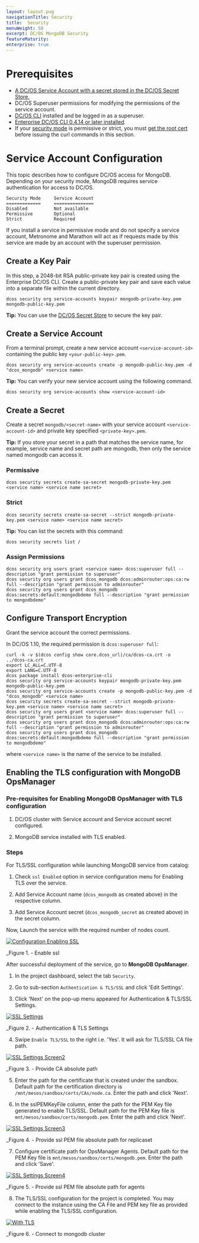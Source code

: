 ```yaml
---
layout: layout.pug
navigationTitle: Security
title:  Security
menuWeight: 50
excerpt: DC/OS MongoDB Security
featureMaturity:
enterprise: true
---
```


# Prerequisites
- [A DC/OS Service Account with a secret stored in the DC/OS Secret Store.](https://docs.mesosphere.com/latest/security/ent/service-auth/custom-service-auth/)
- DC/OS Superuser permissions for modifying the permissions of the service account.
- [DC/OS CLI](https://docs.mesosphere.com/1.10/cli/install/) installed and be logged in as a superuser.
- [Enterprise DC/OS CLI 0.4.14 or later installed](https://docs.mesosphere.com/1.10/cli/enterprise-cli/#ent-cli-install).
- If your [security mode](https://docs.mesosphere.com/1.10/security/ent/) is permissive or strict, you must [get the root cert](https://docs.mesosphere.com/1.10/security/ent/tls-ssl/get-cert/) before issuing the curl commands in this section.

# Service Account Configuration
This topic describes how to configure DC/OS access for MongoDB. Depending on your security mode, MongoDB requires service authentication for access to DC/OS.

    Security Mode     Service Account
    =============     ===============
    Disabled          Not available
    Permissive        Optional
    Strict 	          Required

If you install a service in permissive mode and do not specify a service account, Metronome and Marathon will act as if requests made by this service are made by an account with the superuser permission.

## Create a Key Pair

In this step, a 2048-bit RSA public-private key pair is created using the Enterprise DC/OS CLI.
Create a public-private key pair and save each value into a separate file within the current directory.

   ```shell
   dcos security org service-accounts keypair mongodb-private-key.pem mongodb-public-key.pem
   ```  
**Tip:** You can use the [DC/OS Secret Store](https://docs.mesosphere.com/1.10/security/ent/secrets/) to secure the key pair.

## Create a Service Account

From a terminal prompt, create a new service account `<service-account-id>` containing the public key `<your-public-key>.pem`.

   ```shell
   dcos security org service-accounts create -p mongodb-public-key.pem -d "dcos_mongodb" <service name>
   ``` 
**Tip:** You can verify your new service account using the following command.

   ```shell
   dcos security org service-accounts show <service-account-id>
   ``` 
## Create a Secret

Create a secret `mongodb/<secret-name>` with your service account `<service-account-id>` and private key specified `<private-key>.pem`.

**Tip:** If you store your secret in a path that matches the service name, for example, service name and secret path are mongodb, then only the service named mongodb can access it.

### Permissive     

   ```shell
   dcos security secrets create-sa-secret mongodb-private-key.pem <service name> <service name secret>
   ``` 
   
### Strict     

   ```shell
   dcos security secrets create-sa-secret --strict mongodb-private-key.pem <service name> <service name secret>
   ```    
**Tip:** You can list the secrets with this command:   
   ```shell
   dcos security secrets list /
   ```    

### Assign Permissions

   ```shell
   dcos security org users grant <service name> dcos:superuser full --description "grant permission to superuser" 
   dcos security org users grant dcos_mongodb dcos:adminrouter:ops:ca:rw full --description "grant permission to adminrouter"
   dcos security org users grant dcos_mongodb dcos:secrets:default:mongodbdemo full --description "grant permission to mongodbdemo"
   ```    


## Configure Transport Encryption

Grant the service account the correct permissions.

In DC/OS 1.10, the required permission is `dcos:superuser full`:

   ```shell
   curl -k -v $(dcos config show core.dcos_url)/ca/dcos-ca.crt -o ../dcos-ca.crt
   export LC_ALL=C.UTF-8
   export LANG=C.UTF-8
   dcos package install dcos-enterprise-cli
   dcos security org service-accounts keypair mongodb-private-key.pem mongodb-public-key.pem
   dcos security org service-accounts create -p mongodb-public-key.pem -d "dcos_mongodb" <service name>
   dcos security secrets create-sa-secret --strict mongodb-private-key.pem <service name> <service name secret>
   dcos security org users grant <service name> dcos:superuser full --description "grant permission to superuser"
   dcos security org users grant dcos_mongodb dcos:adminrouter:ops:ca:rw full --description "grant permission to adminrouter"
   dcos security org users grant dcos_mongodb dcos:secrets:default:mongodbdemo full --description "grant permission to mongodbdemo"
   ```
where `<service name>` is the name of the service to be installed.

## Enabling the TLS configuration with MongoDB OpsManager

### Pre-requisites for Enabling MongoDB OpsManager with TLS configuration
1) DC/OS cluster with Service account and Service account secret configured.

2) MongoDB service installed with TLS enabled.

### Steps
For TLS/SSL configuration while launching MongoDB service from catalog:
  1. Check `ssl Enabled` option in service configuration menu for Enabling TLS over the service.
  
  2. Add Service Account name (`dcos_mongodb` as created above) in the respective column.
   
  3. Add Service Account secret (`dcos_mongodb_secret` as created above) in the secret column.
  
  Now, Launch the service with the required number of nodes count.
  
  [<img src="../img/Ssl_enabled_config.png" alt="Configuration Enabling SSL"/>](../img/Ssl_enabled_config.png)

   _Figure 1. - Enable ssl
  
  After successful deployment of the service, go to **MongoDB OpsManager**. 
  
  1. In the project dashboard, select the tab `Security`.
  
  2. Go to sub-section `Authentication & TLS/SSL` and click 'Edit Settings'.
  
  3. Click 'Next' on the pop-up menu appeared for Authentication & TLS/SSL Settings.
  
  [<img src="../img/TLS_setting_screen1.png" alt="SSL Settings"/>](../img/TLS_setting_screen1.png)
  
   _Figure 2. - Authentication & TLS Settings
  
  4. Swipe `Enable TLS/SSL` to the right i.e. 'Yes'. It will ask for TLS/SSL CA file path.
  
  [<img src="../img/tls_setting_screen2.png" alt="SSL Settings Screen2"/>](../img/tls_setting_screen2.png)

   _Figure 3. - Provide CA absolute path
  
  5. Enter the path for the certificate that is created under the sandbox. Default path for the certification directory is `/mnt/mesos/sandbox/certs/CAs/node.ca`. Enter the path and click 'Next'.
  
  6. In the sslPEMKeyFile column, enter the path for the PEM Key file generated to enable TLS/SSL. Default path for the PEM Key file is `mnt/mesos/sandbox/certs/mongodb.pem`. Enter the path and click 'Next'.
  
  [<img src="../img/ssl_settings_screen3.png" alt="SSL Settings Screen3"/>](../img/ssl_settings_screen3.png)

   _Figure 4. - Provide ssl PEM file absolute path for replicaset
 
  7. Configure certificate path for OpsManager Agents. Default path for the PEM Key file is `mnt/mesos/sandbox/certs/mongodb.pem`. Enter the path and click 'Save'.
  
  [<img src="../img/ssl_settings_screen4.png" alt="SSL Settings Screen4"/>](../img/ssl_settings_screen4.png)

   _Figure 5. - Provide ssl PEM file absolute path for agents
  
  8. The TLS/SSL configuration for the project is completed. You may connect to the instance using the CA File and PEM key file as provided while enabling the TLS/SSL configuration.
  
  [<img src="../img/TLS_Config_connect.png" alt="With TLS"/>](../img/TLS_Config_connect.png)
  
   _Figure 6. - Connect to mongodb cluster
